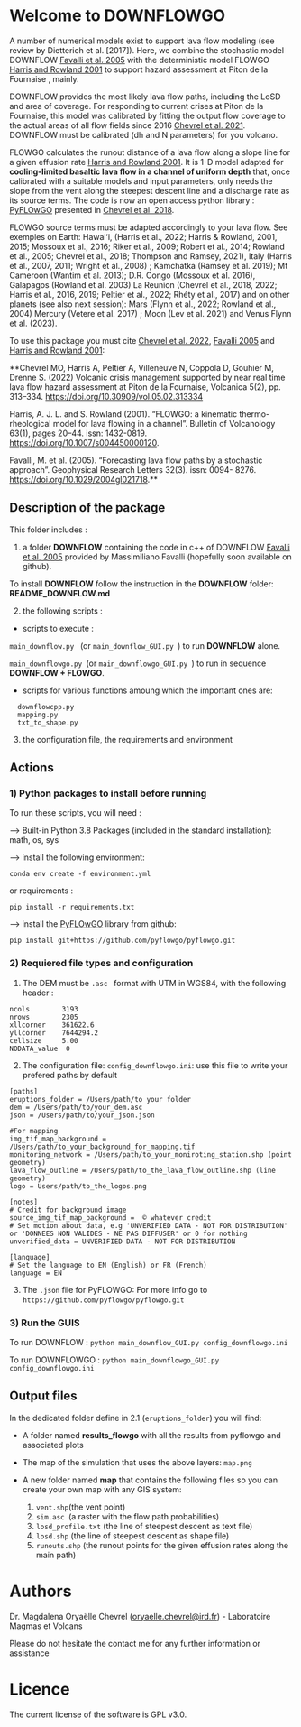  # Welcome to DOWNFLOWGO

A number of numerical models exist to support lava flow modeling (see review by Dietterich et al. [2017]). 
Here, we combine the stochastic model DOWNFLOW [Favalli et al. 2005](https://doi.org/10.1029/2004gl021718) with the deterministic model FLOWGO [Harris and Rowland 2001](https://doi.org/10.1007/s004450000120) to support hazard assessment at Piton de la Fournaise , mainly.

DOWNFLOW provides the most likely lava flow paths, including the LoSD and area of coverage. 
For responding to current crises at Piton de la Fournaise, this model was calibrated by fitting the output flow coverage 
to the actual areas of all flow fields since 2016 [Chevrel et al. 2021](https://doi.org/10.5194/nhess-21-2355-2021). DOWNFLOW must be calibrated (dh and N parameters) for you volcano.

FLOWGO calculates the runout distance of a lava flow along a slope line for a given effusion rate [Harris and Rowland 2001](https://doi.org/10.1007/s004450000120). 
It is 1-D model adapted for **cooling-limited basaltic lava flow in a channel of uniform depth** that, once calibrated with a suitable models and input parameters, 
only needs the slope from the vent along the steepest descent line and a discharge rate as its source terms.
The code is now an open access python library : [PyFLOwGO](https://github.com/pyflowgo/pyflowgo.git) presented in [Chevrel et al. 2018](https://doi.org/10.1016/j.cageo.2017.11.009). 

FLOWGO source terms must be adapted accordingly to your lava flow. 
See exemples on Earth: Hawaiʻi, (Harris et al., 2022; Harris & Rowland, 2001, 2015; Mossoux et al., 2016; Riker et al., 2009; Robert et al., 2014; Rowland et al., 2005; Chevrel et al., 2018; Thompson and Ramsey, 2021), 
Italy (Harris et al., 2007, 2011; Wright et al., 2008) ; Kamchatka (Ramsey et al. 2019); Mt Cameroon (Wantim et al. 2013); D.R. Congo (Mossoux et al. 2016), Galapagos (Rowland et al. 2003) 
La Reunion  (Chevrel et al., 2018, 2022; Harris et al., 2016, 2019; Peltier et al., 2022; Rhéty et al., 2017) 
and on other planets (see also next session): Mars (Flynn et al., 2022; Rowland et al., 2004) Mercury (Vetere et al. 2017) ; 
Moon (Lev et al. 2021) and Venus Flynn et al. (2023). 

To use this package you must cite [Chevrel et al. 2022](https://doi.org/10.30909/vol.05.02.313334), [Favalli 2005](https://doi.org/10.1029/2004gl021718) and [Harris and Rowland 2001](https://doi.org/10.1007/s004450000120):

**Chevrel MO, Harris A, Peltier A, Villeneuve N, Coppola D, Gouhier M, Drenne S. (2022) 
Volcanic crisis management supported by near real time lava flow hazard assessment at Piton de la Fournaise, 
Volcanica 5(2), pp. 313–334. https://doi.org/10.30909/vol.05.02.313334

Harris, A. J. L. and S. Rowland (2001). “FLOWGO: a kinematic thermo-rheological model for lava flowing in a channel”. 
Bulletin of Volcanology 63(1), pages 20–44. issn: 1432-0819. https://doi.org/10.1007/s004450000120.

Favalli, M. et al. (2005). “Forecasting lava flow paths by a stochastic approach”. Geophysical Research Letters 32(3). 
issn: 0094- 8276. https://doi.org/10.1029/2004gl021718.**


## Description of the package 
This folder includes :

1) a folder **DOWNFLOW** containing the code in c++ of DOWNFLOW [Favalli et al. 2005](https://doi.org/10.1029/2004gl021718) 
provided by Massimiliano Favalli (hopefully soon available on github).

To install **DOWNFLOW** follow the instruction in the **DOWNFLOW** folder: **README_DOWNFLOW.md** 


2) the following scripts :

- scripts to execute :

``` main_downflow.py  ``` (or ``` main_downflow_GUI.py  ```)  to run **DOWNFLOW** alone.

 ``` main_downflowgo.py  ```(or ``` main_downflowgo_GUI.py  ```)   to run in sequence **DOWNFLOW + FLOWGO**. 


- scripts for various functions amoung which the important ones are:
```
  downflowcpp.py
  mapping.py
  txt_to_shape.py
  ```

3) the configuration file, the requirements and environment

## Actions

### 1) Python packages to install before running

To run these scripts, you will need :

--> Built-in Python 3.8 Packages (included in the standard installation): math, os, sys


--> install the following environment:

```conda env create -f environment.yml```

or requirements :

```pip install -r requirements.txt```

--> install the [PyFLOwGO](https://github.com/pyflowgo/pyflowgo.git) library from github:

```pip install git+https://github.com/pyflowgo/pyflowgo.git   ```


### 2) Requiered file types and configuration

1) The DEM must be  ```.asc ``` format with UTM in WGS84, with the following header :
```
ncols        3193
nrows        2305
xllcorner    361622.6
yllcorner    7644294.2
cellsize     5.00
NODATA_value  0
 ```

2) The configuration file: ```config_downflowgo.ini```:
use this file to write your prefered paths by default
```
[paths]
eruptions_folder = /Users/path/to your folder
dem = /Users/path/to/your_dem.asc
json = /Users/path/to/your_json.json

#For mapping
img_tif_map_background = /Users/path/to_your_background_for_mapping.tif
monitoring_network = /Users/path/to_your_moniroting_station.shp (point geometry)
lava_flow_outline = /Users/path/to_the_lava_flow_outline.shp (line geometry)
logo = Users/path/to_the_logos.png 

[notes]
# Credit for background image
source_img_tif_map_background =  © whatever credit
# Set motion about data, e.g 'UNVERIFIED DATA - NOT FOR DISTRIBUTION' or 'DONNEES NON VALIDES - NE PAS DIFFUSER' or 0 for nothing
unverified_data = UNVERIFIED DATA - NOT FOR DISTRIBUTION

[language]
# Set the language to EN (English) or FR (French)
language = EN 

```
3) The ```.json``` file for PyFLOWGO:
For more info go to ```https://github.com/pyflowgo/pyflowgo.git ```

### 3) Run the GUIS

To run DOWNFLOW :
 ``` python main_downflow_GUI.py config_downflowgo.ini ```

To run DOWNFLOWGO :
 ``` python main_downflowgo_GUI.py config_downflowgo.ini ```

## Output files

In the dedicated folder define in 2.1 (```eruptions_folder```) you will find:
* A folder named **results_flowgo** with all the results from pyflowgo and associated plots
* The map of the simulation that uses the above layers: ```map.png```
* A new folder named **map** that contains the following files so you can create your own map with any GIS system:

  1) ```vent.shp```(the vent point)
  2) ```sim.asc ```(a raster with the flow path probabilities)
  3) ```losd_profile.txt``` (the line of steepest descent as text file)
  4) ```losd.shp``` (the line of steepest descent as shape file)
  5) ```runouts.shp``` (the runout points for the given effusion rates along the main path)

    
#  Authors
 Dr. Magdalena Oryaëlle Chevrel (oryaelle.chevrel@ird.fr) - Laboratoire Magmas et Volcans

Please do not hesitate the contact me for any further information or assistance

# Licence
The current license of the software is GPL v3.0.